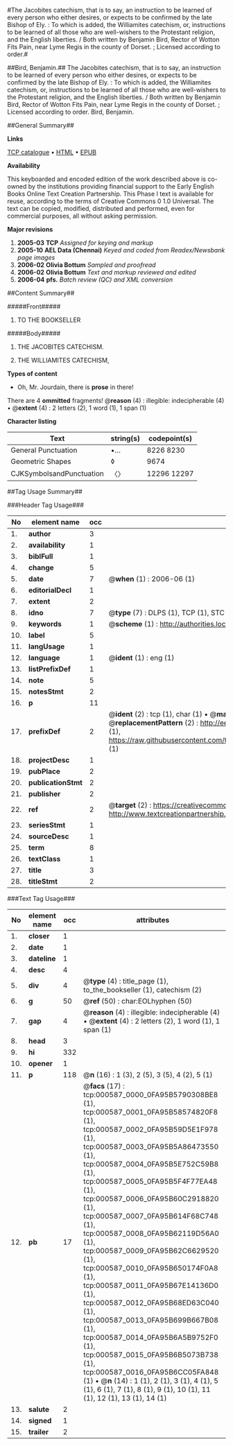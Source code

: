 #The Jacobites catechism, that is to say, an instruction to be learned of every person who either desires, or expects to be confirmed by the late Bishop of Ely. : To which is added, the Williamites catechism, or, instructions to be learned of all those who are well-wishers to the Protestant religion, and the English liberties. / Both written by Benjamin Bird, Rector of Wotton Fits Pain, near Lyme Regis in the county of Dorset. ; Licensed according to order.#

##Bird, Benjamin.##
The Jacobites catechism, that is to say, an instruction to be learned of every person who either desires, or expects to be confirmed by the late Bishop of Ely. : To which is added, the Williamites catechism, or, instructions to be learned of all those who are well-wishers to the Protestant religion, and the English liberties. / Both written by Benjamin Bird, Rector of Wotton Fits Pain, near Lyme Regis in the county of Dorset. ; Licensed according to order.
Bird, Benjamin.

##General Summary##

**Links**

[TCP catalogue](http://www.ota.ox.ac.uk/tcp/)  • 
[HTML](http://tei.it.ox.ac.uk/tcp/Texts-HTML/free/N00/N00464.html)  • 
[EPUB](http://tei.it.ox.ac.uk/tcp/Texts-EPUB/free/N00/N00464.epub)

**Availability**

This keyboarded and encoded edition of the
	       work described above is co-owned by the institutions
	       providing financial support to the Early English Books
	       Online Text Creation Partnership. This Phase I text is
	       available for reuse, according to the terms of Creative
	       Commons 0 1.0 Universal. The text can be copied,
	       modified, distributed and performed, even for
	       commercial purposes, all without asking permission.

**Major revisions**

1. __2005-03__ __TCP__ *Assigned for keying and markup*
1. __2005-10__ __AEL Data (Chennai)__ *Keyed and coded from Readex/Newsbank page images*
1. __2006-02__ __Olivia Bottum__ *Sampled and proofread*
1. __2006-02__ __Olivia Bottum__ *Text and markup reviewed and edited*
1. __2006-04__ __pfs.__ *Batch review (QC) and XML conversion*

##Content Summary##

#####Front#####

1. TO THE BOOKSELLER

#####Body#####

1. THE JACOBITES CATECHISM.

1. THE WILLIAMITES CATECHISM,

**Types of content**

  * Oh, Mr. Jourdain, there is **prose** in there!

There are 4 **ommitted** fragments! 
 @__reason__ (4) : illegible: indecipherable (4)  •  @__extent__ (4) : 2 letters (2), 1 word (1), 1 span (1)

**Character listing**


|Text|string(s)|codepoint(s)|
|---|---|---|
|General Punctuation|•…|8226 8230|
|Geometric Shapes|◊|9674|
|CJKSymbolsandPunctuation|〈〉|12296 12297|

##Tag Usage Summary##

###Header Tag Usage###

|No|element name|occ|attributes|
|---|---|---|---|
|1.|__author__|3||
|2.|__availability__|1||
|3.|__biblFull__|1||
|4.|__change__|5||
|5.|__date__|7| @__when__ (1) : 2006-06 (1)|
|6.|__editorialDecl__|1||
|7.|__extent__|2||
|8.|__idno__|7| @__type__ (7) : DLPS (1), TCP (1), STC (2), NOTIS (1), IMAGE-SET (1), EVANS-CITATION (1)|
|9.|__keywords__|1| @__scheme__ (1) : http://authorities.loc.gov/ (1)|
|10.|__label__|5||
|11.|__langUsage__|1||
|12.|__language__|1| @__ident__ (1) : eng (1)|
|13.|__listPrefixDef__|1||
|14.|__note__|5||
|15.|__notesStmt__|2||
|16.|__p__|11||
|17.|__prefixDef__|2| @__ident__ (2) : tcp (1), char (1)  •  @__matchPattern__ (2) : ([0-9\-]+):([0-9IVX]+) (1), (.+) (1)  •  @__replacementPattern__ (2) : http://eebo.chadwyck.com/downloadtiff?vid=$1&page=$2 (1), https://raw.githubusercontent.com/textcreationpartnership/Texts/master/tcpchars.xml#$1 (1)|
|18.|__projectDesc__|1||
|19.|__pubPlace__|2||
|20.|__publicationStmt__|2||
|21.|__publisher__|2||
|22.|__ref__|2| @__target__ (2) : https://creativecommons.org/publicdomain/zero/1.0/ (1), http://www.textcreationpartnership.org/docs/. (1)|
|23.|__seriesStmt__|1||
|24.|__sourceDesc__|1||
|25.|__term__|8||
|26.|__textClass__|1||
|27.|__title__|3||
|28.|__titleStmt__|2||


###Text Tag Usage###

|No|element name|occ|attributes|
|---|---|---|---|
|1.|__closer__|1||
|2.|__date__|1||
|3.|__dateline__|1||
|4.|__desc__|4||
|5.|__div__|4| @__type__ (4) : title_page (1), to_the_bookseller (1), catechism (2)|
|6.|__g__|50| @__ref__ (50) : char:EOLhyphen (50)|
|7.|__gap__|4| @__reason__ (4) : illegible: indecipherable (4)  •  @__extent__ (4) : 2 letters (2), 1 word (1), 1 span (1)|
|8.|__head__|3||
|9.|__hi__|332||
|10.|__opener__|1||
|11.|__p__|118| @__n__ (16) : 1 (3), 2 (5), 3 (5), 4 (2), 5 (1)|
|12.|__pb__|17| @__facs__ (17) : tcp:000587_0000_0FA95B5790308BE8 (1), tcp:000587_0001_0FA95B58574820F8 (1), tcp:000587_0002_0FA95B59D5E1F978 (1), tcp:000587_0003_0FA95B5A86473550 (1), tcp:000587_0004_0FA95B5E752C59B8 (1), tcp:000587_0005_0FA95B5F4F77EA48 (1), tcp:000587_0006_0FA95B60C2918820 (1), tcp:000587_0007_0FA95B614F68C748 (1), tcp:000587_0008_0FA95B62119D56A0 (1), tcp:000587_0009_0FA95B62C6629520 (1), tcp:000587_0010_0FA95B650174F0A8 (1), tcp:000587_0011_0FA95B67E14136D0 (1), tcp:000587_0012_0FA95B68ED63C040 (1), tcp:000587_0013_0FA95B699B667B08 (1), tcp:000587_0014_0FA95B6A5B9752F0 (1), tcp:000587_0015_0FA95B6B5073B738 (1), tcp:000587_0016_0FA95B6CC05FA848 (1)  •  @__n__ (14) : 1 (1), 2 (1), 3 (1), 4 (1), 5 (1), 6 (1), 7 (1), 8 (1), 9 (1), 10 (1), 11 (1), 12 (1), 13 (1), 14 (1)|
|13.|__salute__|2||
|14.|__signed__|1||
|15.|__trailer__|2||
